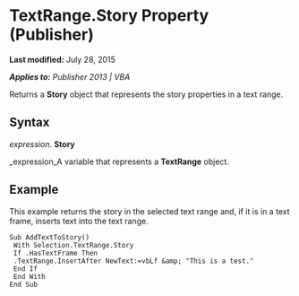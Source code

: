 
# TextRange.Story Property (Publisher)

 **Last modified:** July 28, 2015

 _**Applies to:** Publisher 2013 | VBA_

Returns a  **Story** object that represents the story properties in a text range.


## Syntax

 _expression_. **Story**

 _expression_A variable that represents a  **TextRange** object.


## Example

This example returns the story in the selected text range and, if it is in a text frame, inserts text into the text range.


```
Sub AddTextToStory() 
 With Selection.TextRange.Story 
 If .HasTextFrame Then 
 .TextRange.InsertAfter NewText:=vbLf &amp; "This is a test." 
 End If 
 End With 
End Sub
```

